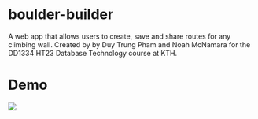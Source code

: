 # boulder-builder
A web app that allows users to create, save and share routes for any climbing wall. Created by by Duy Trung Pham and Noah McNamara for the DD1334 HT23 Database Technology course at KTH.

# Demo

![](https://github.com/n-mcnamara/boulder-builder/blob/main/Screen%20Recording%202023-10-11%20at%2011.45.22%20(2).gif)
